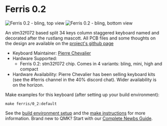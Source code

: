 # Ferris 0.2

![Ferris 0.2 - bling, top view](https://i.imgur.com/LwKlmnz.jpg)
![Ferris 0.2 - bling, bottom view](https://i.imgur.com/qGnYGVO.jpg)

An stm32f072 based split 34 keys column staggered keyboard named and decorated after the rustlang mascott. All PCB files and some thoughts on the design are available on the [project's github page](https://github.com/pierrechevalier83/ferris)

* Keyboard Maintainer: [Pierre Chevalier](https://github.com/pierrechevalier83)
* Hardware Supported:
  * Ferris 0.2: stm32f072 chip. Comes in 4 variants: bling, mini, high and compact
* Hardware Availability: Pierre Chevalier has been selling keyboard kits (see the #ferris channel in the 40% discord chat). Wider availability is on the horizon.

Make examples for this keyboard (after setting up your build environment):

    make ferris/0_2:default

See the [build environment setup](https://docs.qmk.fm/#/getting_started_build_tools) and the [make instructions](https://docs.qmk.fm/#/getting_started_make_guide) for more information. Brand new to QMK? Start with our [Complete Newbs Guide](https://docs.qmk.fm/#/newbs).
